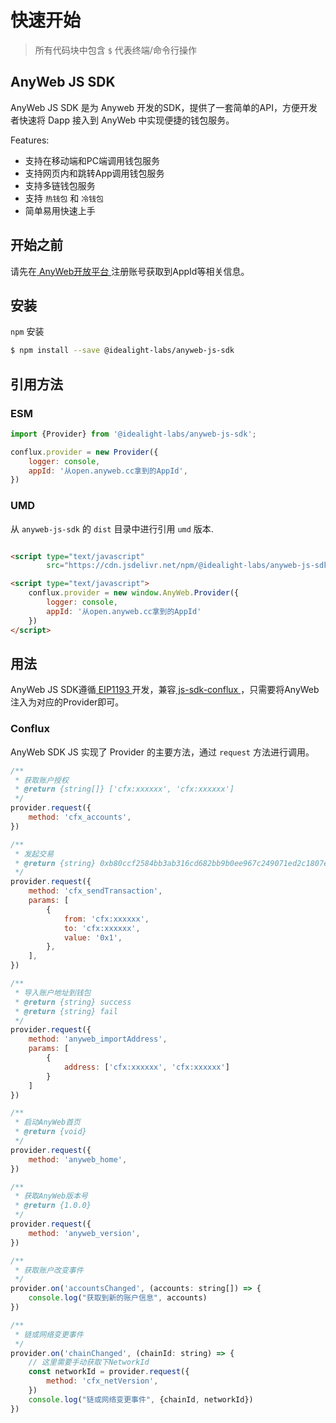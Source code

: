# 快速开始
> 所有代码块中包含 `$` 代表终端/命令行操作

## AnyWeb JS SDK

AnyWeb JS SDK 是为 Anyweb 开发的SDK，提供了一套简单的API，方便开发者快速将 Dapp 接入到 AnyWeb 中实现便捷的钱包服务。

Features:

* 支持在移动端和PC端调用钱包服务
* 支持网页内和跳转App调用钱包服务
* 支持多链钱包服务
* 支持 ` 热钱包 ` 和 ` 冷钱包 `
* 简单易用快速上手

## 开始之前

请先在[ AnyWeb开放平台 ](https://open.anyweb.cc)注册账号获取到AppId等相关信息。

## 安装

`npm` 安装

```sh
$ npm install --save @idealight-labs/anyweb-js-sdk
```

## 引用方法

### ESM

```javascript
import {Provider} from '@idealight-labs/anyweb-js-sdk';

conflux.provider = new Provider({
    logger: console,
    appId: '从open.anyweb.cc拿到的AppId',
})
```

### UMD

从 `anyweb-js-sdk` 的 `dist` 目录中进行引用  `umd` 版本.

```html

<script type="text/javascript"
        src="https://cdn.jsdelivr.net/npm/@idealight-labs/anyweb-js-sdk/dist/anyweb-js-sdk.umd.min.js"></script>

<script type="text/javascript">
    conflux.provider = new window.AnyWeb.Provider({
        logger: console,
        appId: '从open.anyweb.cc拿到的AppId'
    })
</script>
```

## 用法

AnyWeb JS SDK遵循[ EIP1193 ](https://github.com/ethereum/EIPs/blob/master/EIPS/eip-1193.md)
开发，兼容[ js-sdk-conflux ](https://github.com/Conflux-Chain/js-conflux-sdk) ，只需要将AnyWeb注入为对应的Provider即可。

### Conflux

AnyWeb SDK JS 实现了 Provider 的主要方法，通过 `request` 方法进行调用。

```javascript
/**
 * 获取账户授权
 * @return {string[]} ['cfx:xxxxxx', 'cfx:xxxxxx']
 */
provider.request({
    method: 'cfx_accounts',
})

/**
 * 发起交易
 * @return {string} 0xb80ccf2584bb3ab316cd682bb9b0ee967c249071ed2c1807eff04a6ccd796081
 */
provider.request({
    method: 'cfx_sendTransaction',
    params: [
        {
            from: 'cfx:xxxxxx',
            to: 'cfx:xxxxxx',
            value: '0x1',
        },
    ],
})

/**
 * 导入账户地址到钱包
 * @return {string} success
 * @return {string} fail
 */
provider.request({
    method: 'anyweb_importAddress',
    params: [
        {
            address: ['cfx:xxxxxx', 'cfx:xxxxxx']
        }
    ]
})

/**
 * 启动AnyWeb首页
 * @return {void}
 */
provider.request({
    method: 'anyweb_home',
})

/**
 * 获取AnyWeb版本号
 * @return {1.0.0}
 */
provider.request({
    method: 'anyweb_version',
})

/**
 * 获取账户改变事件
 */
provider.on('accountsChanged', (accounts: string[]) => {
    console.log("获取到新的账户信息", accounts)
})

/**
 * 链或网络变更事件
 */
provider.on('chainChanged', (chainId: string) => {
    // 这里需要手动获取下NetworkId
    const networkId = provider.request({
        method: 'cfx_netVersion',
    })
    console.log("链或网络变更事件", {chainId, networkId})
})
```
